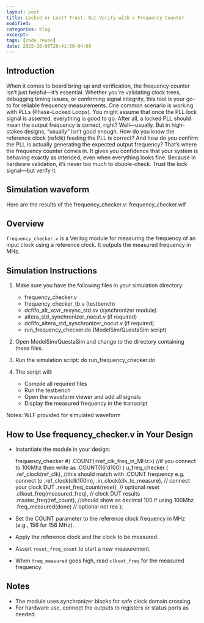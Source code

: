 ```yaml
---
layout: post
title: Locked or Lost? Trust, But Verify with a Frequency Counter
modified:
categories: blog
excerpt:
tags: [code_reuse]
date: 2025-10-06T20:41:50-04:00
---
```


## Introduction

When it comes to board bring-up and verification, the frequency counter isn’t just helpful—it’s essential. Whether you're validating clock trees, debugging timing issues, or confirming signal integrity, this tool is your go-to for reliable frequency measurements.
One common scenario is working with PLLs (Phase-Locked Loops). You might assume that once the PLL lock signal is asserted, everything is good to go. After all, a locked PLL should mean the output frequency is correct, right? Well—usually. But in high-stakes designs, “usually” isn’t good enough.
How do you know the reference clock (refclk) feeding the PLL is correct? And how do you confirm the PLL is actually generating the expected output frequency? That’s where the frequency counter comes in. It gives you confidence that your system is behaving exactly as intended, even when everything looks fine.
Because in hardware validation, it’s never too much to double-check. Trust the lock signal—but verify it.

## Simulation waveform
Here are the results of the frequency_checker.v: frequency_checker.wlf

Overview
--------
`frequency_checker.v` is a Verilog module for measuring the frequency of an input clock using a reference clock. It outputs the measured frequency in MHz.

Simulation Instructions
----------------------
1. Make sure you have the following files in your simulation directory:
   - frequency_checker.v
   - frequency_checker_tb.v (testbench)
   - dcfifo_alt_xcvr_resync_std.sv (synchronizer module)
   - altera_std_synchronizer_nocut.v (if required)
   - dcfifo_altera_std_synchronizer_nocut.v (if required)
   - run_frequency_checker.do (ModelSim/QuestaSim script)

2. Open ModelSim/QuestaSim and change to the directory containing these files.

3. Run the simulation script:
   do run_frequency_checker.do

4. The script will:
   - Compile all required files
   - Run the testbench
   - Open the waveform viewer and add all signals
   - Display the measured frequency in the transcript
   
Notes: WLF provided for simulated waveform   

How to Use frequency_checker.v in Your Design
---------------------------------------------
- Instantiate the module in your design:

  frequency_checker #(
    .COUNT(<ref_clk_freq_in_MHz>) 	//if you connect to 100Mhz then write as .COUNT(16'd100)
  ) u_freq_checker (
    .ref_clock(ref_clk), 			//this should match with .COUNT frequency e.g. connect to .ref_clock(clk100m), 
    .in_clock(clk_to_measure), 		// connect your clock DUT
    .reset_freq_count(reset), 		// optional reset
    .clkout_freq(measured_freq), 	// clock DUT results 
    .master_freq(ref_count), 		//should show as decimal 100 if using 100Mhz
    .freq_measured(done) 			// optional not rea
  );

- Set the COUNT parameter to the reference clock frequency in MHz (e.g., 156 for 156 MHz).
- Apply the reference clock and the clock to be measured.
- Assert `reset_freq_count` to start a new measurement.
- When `freq_measured` goes high, read `clkout_freq` for the measured frequency.

Notes
-----
- The module uses synchronizer blocks for safe clock domain crossing.
- For hardware use, connect the outputs to registers or status ports as needed.
